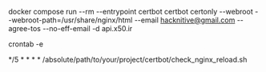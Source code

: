 docker compose run --rm --entrypoint certbot certbot certonly --webroot --webroot-path=/usr/share/nginx/html --email hacknitive@gmail.com --agree-tos --no-eff-email -d api.x50.ir


crontab -e

*/5 * * * * /absolute/path/to/your/project/certbot/check_nginx_reload.sh